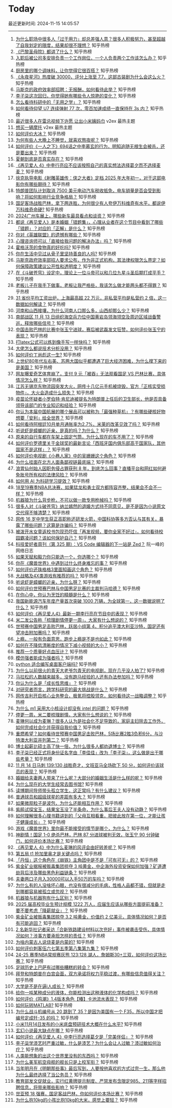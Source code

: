 # Today

最近更新时间: 2024-11-15 14:05:57

--- 
1. [为什么职场中很多人「过于用力」却总差强人意？很多人积极努力，甚至超越了自我划定的限度，结果却很不理想？](https://www.zhihu.com/question/3404341420) 知乎热榜
2. [《巴黎圣母院》都讲了什么？](https://www.zhihu.com/question/587721445) 知乎热榜
3. [入职后被公司多安排负责一个工作岗位，一个人负责两个工作该怎么办？](https://www.zhihu.com/question/3840968780) 知乎热榜
4. [厨房里的哪个调味料，让你觉得它很百搭？](https://www.zhihu.com/question/3462712177) 知乎热榜
5. [《永夜星河》热度破 30000，评分上涨至 7.7，这部古装剧为什么会这么火？](https://www.zhihu.com/question/3689928207) 知乎热榜
6. [马斯克的政府效率部招聘：无报酬，如何看待此举？](https://www.zhihu.com/question/4219736898) 知乎热榜
7. [李子柒这次回归，你觉得她有哪些令人惊艳的变化？](https://www.zhihu.com/question/4132586919) 知乎热榜
8. [怎么看待科研中的「无用之学」？](https://www.zhihu.com/question/3581866565) 知乎热榜
9. [如何看待仰望 U7 连续弹射 77 次，零百加速成绩一直保持在 3s 内？](https://www.zhihu.com/question/4143736565) 知乎热榜
10. [最近很多人在雷总视频下许愿 让出小米姨妈巾](https://www.v2ex.com/t/1089718) v2ex 最热主题
11. [想买一辆摩托](https://www.v2ex.com/t/1089716) v2ex 最热主题
12. [如何评价大冰？](https://www.zhihu.com/question/21921783) 知乎热榜
13. [为何有些人大晚上不睡觉，就喜欢熬夜呢？](https://www.zhihu.com/question/4182054345) 知乎热榜
14. [如何评价《一人之下》694话之中李慕玄的行为，明知追随无根生会被杀，还是要出来？](https://www.zhihu.com/question/3588412680) 知乎热榜
15. [夏朝到底是否真实存在？](https://www.zhihu.com/question/658890508) 知乎热榜
16. [《再见爱人 4》中李行亮应不应该按照自己的真实想法选择葛夕而不选择麦麦？](https://www.zhihu.com/question/4188868513) 知乎热榜
17. [徐克执导电影《射雕英雄传：侠之大者》定档 2025 年大年初一，对于这部电影你有哪些期待？](https://www.zhihu.com/question/4217662570) 知乎热榜
18. [特朗普团队计划取消 7500 美元电动汽车税收抵免，电车销量是否会受到影响？将如何影响行业竞争格局？](https://www.zhihu.com/question/4206867327) 知乎热榜
19. [国足客场战胜巴林，拿下两连胜，为何很少有人夸伊万科维奇有水平，都说伊万科维奇命硬?](https://www.zhihu.com/question/4186934389) 知乎热榜
20. [2024广州车展上，哪些新车最具看点和谈资？](https://www.zhihu.com/question/3452257291) 知乎热榜
21. [都说《再见爱人》是本婚姻「错题集」，心理从业者在这个节目中看到了哪些「错题」？对应的「正解」是什么？](https://www.zhihu.com/question/3951661144) 知乎热榜
22. [你对《英雄联盟》的遗憾有哪些？](https://www.zhihu.com/question/622153903) 知乎热榜
23. [心理咨询师可以「直接给我问题的解决办法」吗？](https://www.zhihu.com/question/4004973355) 知乎热榜
24. [霍格沃茨的食物真的好吃吗?](https://www.zhihu.com/question/3333628081) 知乎热榜
25. [你在生活中见过从骨子里坚持善良的人吗?](https://www.zhihu.com/question/343960606) 知乎热榜
26. [马斯克政府效率部招人要求公布，作为非正式机构，其法律权限怎么界定？如何保障政策建议公开性和透明度？](https://www.zhihu.com/question/4212319635) 知乎热榜
27. [在《斗破苍穹》设定中，理论上一位斗帝可以和几位九星斗圣后期打成平手？](https://www.zhihu.com/question/3896017857) 知乎热榜
28. [老板儿子在我手下做事，老板让我严格些，我该怎么做才能两头都不得罪？](https://www.zhihu.com/question/2692203373) 知乎热榜
29. [31 省份平均工资出炉，上海最高超 22 万元，非私营平均是私营约 2 倍，这一数据如何解读？](https://www.zhihu.com/question/4210348910) 知乎热榜
30. [河南和山西接壤，为什么河南人口那么多，山西却那么少？](https://www.zhihu.com/question/442348773) 知乎热榜
31. [南部战区 11 月 13 日组织海空兵力位中国黄岩岛领海领空及周边区域战备警巡，释放哪些信号？](https://www.zhihu.com/question/4042182598) 知乎热榜
32. [中国击败巴林的比赛中张玉宁进球，赛后被武磊发文狂赞，如何评价张玉宁的表现？](https://www.zhihu.com/question/4187544547) 知乎热榜
33. [打latex公式可以练到像手写一样快吗？](https://www.zhihu.com/question/628193487) 知乎热榜
34. [大佬怎么都说技术分析没用？](https://www.zhihu.com/question/3997525379) 知乎热榜
35. [如何评价丁尚彪这一生?](https://www.zhihu.com/question/28440267) 知乎热榜
36. [上世纪80年代左右美、苏两大国似乎都遭遇了巨大经济困难，为什么撑下来的是美国？](https://www.zhihu.com/question/3900010846) 知乎热榜
37. [网友曝爱奇艺体育崩了，支付 9 元「被吞」无法观看国足 VS 巴林比赛，具体情况怎么样？](https://www.zhihu.com/question/4180041353) 知乎热榜
38. [江苏无锡京东物流园突发大火，网传十几亿元手机被烧毁，官方「正核实受损物件」，大火会造成什么损失？](https://www.zhihu.com/question/4075569127) 知乎热榜
39. [疫苗论怀疑者小罗伯特·肯尼迪被提名为特朗普上任后的卫生部长，他是否具备领导该部门的专业知识和经验？](https://www.zhihu.com/question/4205777221) 知乎热榜
40. [你认为本届中国航展的哪个展品可以被称为「最强种草机」？有哪些硬核好物想要「安利」给全世界？](https://www.zhihu.com/question/3220007548) 知乎热榜
41. [如何看待阿根廷10月单月通胀率为2.7%，米莱的改革见效了吗？](https://www.zhihu.com/question/4171426533) 知乎热榜
42. [听说虾是蟑螂的近亲，是真的吗？为什么？](https://www.zhihu.com/question/3317291345) 知乎热榜
43. [原来的自行车都在车架上固定气筒，为什么现在的车不用了？](https://www.zhihu.com/question/2819847961) 知乎热榜
44. [如何评价罗德里关于金球奖的最新言论「西班牙国内俱乐部高于国家队，其他国家不是这样」？](https://www.zhihu.com/question/3968572851) 知乎热榜
45. [如何评价电视剧《小巷人家》中的吴姗姗这个角色？](https://www.zhihu.com/question/3451253973) 知乎热榜
46. [为什么挂面在北方人面条鄙视链最底端？](https://www.zhihu.com/question/668222989) 知乎热榜
47. [浪胃仙创始人因职务侵占罪获刑 8 年，到底怎么回事？直播平台和网红如何避免账号所有权的法律风险？](https://www.zhihu.com/question/4116311494) 知乎热榜
48. [如何用 AI 为科研学习提效？](https://www.zhihu.com/question/666088182) 知乎热榜
49. [18至19赛季NBA总决赛，如果猛龙和勇士双方都阵容齐整，结果会不会不一样？](https://www.zhihu.com/question/3847447480) 知乎热榜
50. [机器狼为什么背步枪，不可以做一款专用枪械吗？](https://www.zhihu.com/question/3974358351) 知乎热榜
51. [很多人对《斗破苍穹》纳兰嫣然的退婚方式持不同意见，是不是因为小说原文交代得不够清楚？](https://www.zhihu.com/question/498873138) 知乎热榜
52. [网传 16 岁中学生获正高职称还研发火箭，中国科协等多方否认与其有关，暴露了哪些问题？这算是诈骗吗？](https://www.zhihu.com/question/4161326241) 知乎热榜
53. [被泼开水女童返校书包现恐吓信「再发视频，要你全家不好过」，如何看待校园霸凌问题？该如何保护自己？](https://www.zhihu.com/question/4056066973) 知乎热榜
54. [科技爱好者周刊（第 325 期）：VS Code 编辑器的下一站是 Zed？](http://www.ruanyifeng.com/blog/2024/11/weekly-issue-325.html) 阮一峰的网络日志
55. [如果天赋和毅力你只能选一个，你选哪个？](https://www.zhihu.com/question/3763908983) 知乎热榜
56. [你在《魔兽世界》中遇到过什么终身难忘的事？](https://www.zhihu.com/question/34919776) 知乎热榜
57. [如何评价还珠格格3里面知画这个角色？](https://www.zhihu.com/question/36677592) 知乎热榜
58. [大战略及4X类游戏有推荐的吗？](https://www.zhihu.com/question/581019924) 知乎热榜
59. [听说虾是蟑螂的近亲，为什么呀？](https://www.zhihu.com/question/3317291345) 知乎热榜
60. [如何评价世预赛巴林与中国男足比赛的主裁判马哈德？](https://www.zhihu.com/question/4186311049) 知乎热榜
61. [在你心中，你认为烹饪的精髓是什么？](https://www.zhihu.com/question/3621582440) 知乎热榜
62. [我国新能源汽车年度产量首次突破 1000 万辆，为全球第一，这一数据说明了什么？](https://www.zhihu.com/question/4119720018) 知乎热榜
63. [如何评价《再见爱人4》最新一期李行亮在节目中的表现？](https://www.zhihu.com/question/3892894666) 知乎热榜
64. [米二发公告称「梳理剧情停更一周」，大家有什么想说的？](https://www.zhihu.com/question/3985574766) 知乎热榜
65. [世预赛中国男足击败巴林，跃居小组第 4，积分追平澳大利亚沙特，国足还有望冲击附加赛吗？](https://www.zhihu.com/question/4186936773) 知乎热榜
66. [上瘾，一般有负面意思，跑步上瘾是不是也如此？](https://www.zhihu.com/question/3260506757) 知乎热榜
67. [如何在不降低清晰度的情况下减小视频的大小？](https://www.zhihu.com/question/3300861668) 知乎热榜
68. [推荐一个质量好点血压计？](https://www.zhihu.com/question/269137049) 知乎热榜
69. [模仿强者能成为强者吗？](https://www.zhihu.com/question/739212587) 知乎热榜
70. [python 适合编写桌面客户端吗?](https://www.zhihu.com/question/674108851) 知乎热榜
71. [为什么以前很火的青天大老爷包青天的电视剧，现在几乎没人拍了?](https://www.zhihu.com/question/658879155) 知乎热榜
72. [马拉松的人数越来越多，没有跑马经验的人还有办法参加吗？](https://www.zhihu.com/question/1313646659) 知乎热榜
73. [你认为什么是「成长性思维」？](https://www.zhihu.com/question/1801604139) 知乎热榜
74. [对研究者而言，跨学科研究的最大挑战是什么？](https://www.zhihu.com/question/384121469) 知乎热榜
75. [网传吉利开启核心业务整合，极氪将控股领克，如何看待这一战略调整？](https://www.zhihu.com/question/4123446652) 知乎热榜
76. [为什么 m1 采用大小核设计却没有 intel 的问题？](https://www.zhihu.com/question/569563024) 知乎热榜
77. [停更一周，米二要梳理剧情，大家有什么想说的？](https://www.zhihu.com/question/3985574766) 知乎热榜
78. [麦琳何以成为麦琳？很多人认为是社会化不足导致的，家庭主妇除去工作外，如何完成社会化并获得自我价值？](https://www.zhihu.com/question/3948548778) 知乎热榜
79. [重燃希望？如何看待世预赛中国男足击败巴林，5场比赛2胜3负积6分，与沙特澳大利亚并列第二？](https://www.zhihu.com/question/4186936773) 知乎热榜
80. [博士起薪比硕士高了快一倍，为什么很多人都劝退博士？](https://www.zhihu.com/question/802629432) 知乎热榜
81. [李子柒已经正式将身份证名字由「李佳佳」改为「李子柒」，这么做是出于哪些考量？](https://www.zhihu.com/question/4051142109) 知乎热榜
82. [11 月 14 日马刺 139:130 战胜奇才，文班亚马全场砍下 50 分，如何评价该球员的表现？](https://www.zhihu.com/question/4127300223) 知乎热榜
83. [婚姻给夫妻两人带来了什么呢？大部分的婚姻生活是什么样的呢？](https://www.zhihu.com/question/4087962955) 知乎热榜
84. [为什么现在的大学生经常去图书馆?](https://www.zhihu.com/question/726170759) 知乎热榜
85. [读博期间导师带头孤立学生，这正常吗？有什么建议？](https://www.zhihu.com/question/3838418797) 知乎热榜
86. [普通球员和超级球星的差距有多大？](https://www.zhihu.com/question/336981070) 知乎热榜
87. [如果微观粒子是波包，为什么还能相互作用？](https://www.zhihu.com/question/482009022) 知乎热榜
88. [紫鹃试探宝玉，结果宝玉没了半条命，为什么事后王夫人没有动静？](https://www.zhihu.com/question/653719771) 知乎热榜
89. [如何理解很多心理书籍讲到的「父母互相看重，把彼此放在第一位，才能让孩子健康成长」？](https://www.zhihu.com/question/3915676501) 知乎热榜
90. [游戏《魔兽世界》里你最不能接受的情节是哪个，为什么？](https://www.zhihu.com/question/534828543) 知乎热榜
91. [神剧情！国足 1-0 绝杀巴林，巴林 87 分进球被判无效，张玉宁 90 分钟破门，如何评价本场比赛？](https://www.zhihu.com/question/4151385916) 知乎热榜
92. [《再见爱人 4》中为什么麦琳的风评会由好转差呢？](https://www.zhihu.com/question/2221253556) 知乎热榜
93. [第五局 t1 抢加里奥才是关键点吗？](https://www.zhihu.com/question/3271909366) 知乎热榜
94. [「丹恒」这个角色在《崩铁》主角团中是不是「可有可无」的？](https://www.zhihu.com/question/3700172454) 知乎热榜
95. [紫金矿业据报被贩毒集团掠夺 3 吨黄金，中企海外投资安保如何加强？矿道遭劫背后涉及哪些黑色利益链条？](https://www.zhihu.com/question/4137824270) 知乎热榜
96. [夫妻两口子月入30000可以入手50万的车吗？](https://www.zhihu.com/question/4071758466) 知乎热榜
97. [为什么有的人没啥坏心眼，也没有很减分的毛病，性格人品都不错，但就是走到哪都容易被孤立或忽视？](https://www.zhihu.com/question/2322399764) 知乎热榜
98. [机器狼与机器狗有什么区别？](https://www.zhihu.com/question/3940046854) 知乎热榜
99. [2025 届高校毕业生预计规模 1222 万人，应届生应该从哪些方面提前准备？要不要考虑「降薪就业」？](https://www.zhihu.com/question/4120887628) 知乎热榜
100. [紫金矿业被贩毒集团掠夺 3.2 吨黄金，价值约 2 亿美元，具体情况如何？是否有可能追回？](https://www.zhihu.com/question/4136793152) 知乎热榜
101. [2 名新华社记者采访「合新铁路建设材料以次充好」事件被袭击受伤，具体情况如何？涉事方要承担怎样的责任？](https://www.zhihu.com/question/4160071741) 知乎热榜
102. [为啥内蒙古人说烧麦是内蒙的?](https://www.zhihu.com/question/3543699200) 知乎热榜
103. [如何评价刺客伍六七第五季第八集第九集？](https://www.zhihu.com/question/4039348972) 知乎热榜
104. [24-25 赛季NBA常规赛灰熊 123:128 湖人，詹姆斯30+三双，如何评价这场比赛？](https://www.zhihu.com/question/4123536502) 知乎热榜
105. [足球历史上巴萨有过哪些糟糕的转会？](https://www.zhihu.com/question/401491181) 知乎热榜
106. [拜登和特朗普在白宫会面，双方承诺将权力平稳过渡，有哪些信息值得关注？](https://www.zhihu.com/question/3726349282) 知乎热榜
107. [大学是不是在逼i人成长？](https://www.zhihu.com/question/3594740060) 知乎热榜
108. [给你一吨某种成分的液体，你能检测出这种液体的化学构成吗？](https://www.zhihu.com/question/3924964626) 知乎热榜
109. [如何评价《鸣潮》1.4版本角色【椿】卡池流水表现？](https://www.zhihu.com/question/4153933000) 知乎热榜
110. [如何玩转MATLAB?](https://www.zhihu.com/question/3875481782) 知乎热榜
111. [为什么战斗机编号从 20 跳到了 35？是因为美国有一个 F35，所以中国才把编号定成歼-35 的吗？](https://www.zhihu.com/question/3238118529) 知乎热榜
112. [小米11月14日发布的小米底盘预研技术大概在什么水平?](https://www.zhihu.com/question/4127325253) 知乎热榜
113. [玄幻小说最大缺点在哪？](https://www.zhihu.com/question/423254691) 知乎热榜
114. [如何评价《再见爱人 4》中李行亮选择葛夕是「完美伴侣」？](https://www.zhihu.com/question/4157378635) 知乎热榜
115. [李子柒学漆艺时严重过敏，什么是漆艺？为什么会让人过敏？漆过敏如何治疗？](https://www.zhihu.com/question/4052529179) 知乎热榜
116. [人类能想象的出这个世界里没有的东西吗？](https://www.zhihu.com/question/609615959) 知乎热榜
117. [为什么美军航空母舰的舰长只是上校军衔？](https://www.zhihu.com/question/657862635) 知乎热榜
118. [当年明月在《明朝那些事》最后写到，人要按他喜欢的方式过完一生，那么他为什么最终选择了当公务员？](https://www.zhihu.com/question/2437902453) 知乎热榜
119. [教育部发文促就业，实行红黄牌提示制度、严禁发布含限定985、211等字样招聘信息，将带来哪些影响？](https://www.zhihu.com/question/4053638636) 知乎热榜
120. [世亚预 18 强赛，国足客战巴林，你如何评价本场比赛？](https://www.zhihu.com/question/4151385916) 知乎热榜
121. [为什么抱10kg的小孩比抱10kg的大米，感觉上要轻？](https://www.zhihu.com/question/2445357217) 知乎热榜

